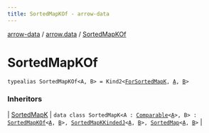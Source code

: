 ```yaml
---
title: SortedMapKOf - arrow-data
---
```


[arrow-data](../index.html) / [arrow.data](index.html) / [SortedMapKOf](./-sorted-map-k-of.html)

# SortedMapKOf

`typealias SortedMapKOf<A, B> = Kind2<`[`ForSortedMapK`](-for-sorted-map-k.html)`, `[`A`](-sorted-map-k-of.html#A)`, `[`B`](-sorted-map-k-of.html#B)`>`

### Inheritors

| [SortedMapK](-sorted-map-k/index.html) | `data class SortedMapK<A : `[`Comparable`](https://kotlinlang.org/api/latest/jvm/stdlib/kotlin/-comparable/index.html)`<`[`A`](-sorted-map-k/index.html#A)`>, B> : `[`SortedMapKOf`](./-sorted-map-k-of.html)`<`[`A`](-sorted-map-k/index.html#A)`, `[`B`](-sorted-map-k/index.html#B)`>, `[`SortedMapKKindedJ`](-sorted-map-k-kinded-j.html)`<`[`A`](-sorted-map-k/index.html#A)`, `[`B`](-sorted-map-k/index.html#B)`>, `[`SortedMap`](-sorted-map.html)`<`[`A`](-sorted-map-k/index.html#A)`, `[`B`](-sorted-map-k/index.html#B)`>` |

